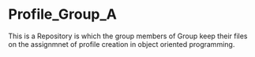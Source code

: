 # Profile_Group_A
This is a Repository is which the group members of Group keep their files on the assignmnet of profile creation in object oriented programming.

